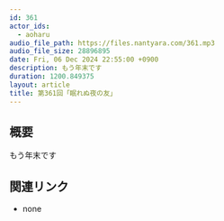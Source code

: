 ```yaml
---
id: 361
actor_ids:
  - aoharu
audio_file_path: https://files.nantyara.com/361.mp3
audio_file_size: 28896895
date: Fri, 06 Dec 2024 22:55:00 +0900
description: もう年末です
duration: 1200.849375
layout: article
title: 第361回「眠れぬ夜の友」
---
```

## 概要

もう年末です

## 関連リンク

* none
